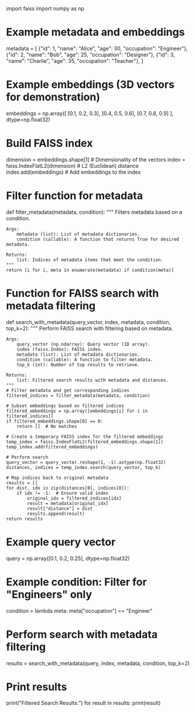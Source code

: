 import faiss
import numpy as np

# Example metadata and embeddings
metadata = [
    {"id": 1, "name": "Alice", "age": 30, "occupation": "Engineer"},
    {"id": 2, "name": "Bob", "age": 25, "occupation": "Designer"},
    {"id": 3, "name": "Charlie", "age": 35, "occupation": "Teacher"},
]

# Example embeddings (3D vectors for demonstration)
embeddings = np.array([
    [0.1, 0.2, 0.3],
    [0.4, 0.5, 0.6],
    [0.7, 0.8, 0.9]
], dtype=np.float32)

# Build FAISS index
dimension = embeddings.shape[1]  # Dimensionality of the vectors
index = faiss.IndexFlatL2(dimension)  # L2 (Euclidean) distance
index.add(embeddings)  # Add embeddings to the index

# Filter function for metadata
def filter_metadata(metadata, condition):
    """
    Filters metadata based on a condition.

    Args:
        metadata (list): List of metadata dictionaries.
        condition (callable): A function that returns True for desired metadata.

    Returns:
        list: Indices of metadata items that meet the condition.
    """
    return [i for i, meta in enumerate(metadata) if condition(meta)]

# Function for FAISS search with metadata filtering
def search_with_metadata(query_vector, index, metadata, condition, top_k=2):
    """
    Perform FAISS search with filtering based on metadata.

    Args:
        query_vector (np.ndarray): Query vector (1D array).
        index (faiss.Index): FAISS index.
        metadata (list): List of metadata dictionaries.
        condition (callable): A function to filter metadata.
        top_k (int): Number of top results to retrieve.

    Returns:
        list: Filtered search results with metadata and distances.
    """
    # Filter metadata and get corresponding indices
    filtered_indices = filter_metadata(metadata, condition)
    
    # Subset embeddings based on filtered indices
    filtered_embeddings = np.array([embeddings[i] for i in filtered_indices])
    if filtered_embeddings.shape[0] == 0:
        return []  # No matches

    # Create a temporary FAISS index for the filtered embeddings
    temp_index = faiss.IndexFlatL2(filtered_embeddings.shape[1])
    temp_index.add(filtered_embeddings)

    # Perform search
    query_vector = query_vector.reshape(1, -1).astype(np.float32)
    distances, indices = temp_index.search(query_vector, top_k)

    # Map indices back to original metadata
    results = []
    for dist, idx in zip(distances[0], indices[0]):
        if idx != -1:  # Ensure valid index
            original_idx = filtered_indices[idx]
            result = metadata[original_idx]
            result["distance"] = dist
            results.append(result)
    return results

# Example query vector
query = np.array([0.1, 0.2, 0.25], dtype=np.float32)

# Example condition: Filter for "Engineers" only
condition = lambda meta: meta["occupation"] == "Engineer"

# Perform search with metadata filtering
results = search_with_metadata(query, index, metadata, condition, top_k=2)

# Print results
print("Filtered Search Results:")
for result in results:
    print(result)
